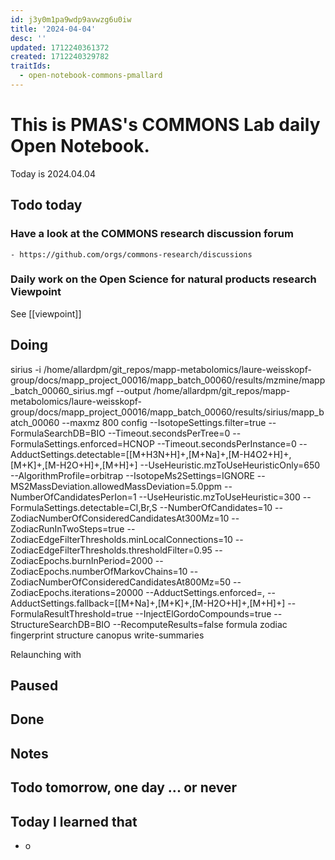 ```yaml
---
id: j3y0m1pa9wdp9avwzg6u0iw
title: '2024-04-04'
desc: ''
updated: 1712240361372
created: 1712240329782
traitIds:
  - open-notebook-commons-pmallard
---
```


# This is PMAS's COMMONS Lab daily Open Notebook.

Today is 2024.04.04

## Todo today

### Have a look at the COMMONS research discussion forum
    - https://github.com/orgs/commons-research/discussions

### Daily work on the Open Science for natural products research Viewpoint

See [[viewpoint]]


###
###

## Doing

sirius -i /home/allardpm/git_repos/mapp-metabolomics/laure-weisskopf-group/docs/mapp_project_00016/mapp_batch_00060/results/mzmine/mapp_batch_00060_sirius.mgf --output /home/allardpm/git_repos/mapp-metabolomics/laure-weisskopf-group/docs/mapp_project_00016/mapp_batch_00060/results/sirius/mapp_batch_00060 --maxmz 800  config --IsotopeSettings.filter=true --FormulaSearchDB=BIO --Timeout.secondsPerTree=0 --FormulaSettings.enforced=HCNOP --Timeout.secondsPerInstance=0 --AdductSettings.detectable=[[M+H3N+H]+,[M+Na]+,[M-H4O2+H]+,[M+K]+,[M-H2O+H]+,[M+H]+] --UseHeuristic.mzToUseHeuristicOnly=650 --AlgorithmProfile=orbitrap --IsotopeMs2Settings=IGNORE --MS2MassDeviation.allowedMassDeviation=5.0ppm --NumberOfCandidatesPerIon=1 --UseHeuristic.mzToUseHeuristic=300 --FormulaSettings.detectable=Cl,Br,S --NumberOfCandidates=10 --ZodiacNumberOfConsideredCandidatesAt300Mz=10 --ZodiacRunInTwoSteps=true --ZodiacEdgeFilterThresholds.minLocalConnections=10 --ZodiacEdgeFilterThresholds.thresholdFilter=0.95 --ZodiacEpochs.burnInPeriod=2000 --ZodiacEpochs.numberOfMarkovChains=10 --ZodiacNumberOfConsideredCandidatesAt800Mz=50 --ZodiacEpochs.iterations=20000 --AdductSettings.enforced=, --AdductSettings.fallback=[[M+Na]+,[M+K]+,[M-H2O+H]+,[M+H]+] --FormulaResultThreshold=true --InjectElGordoCompounds=true --StructureSearchDB=BIO --RecomputeResults=false formula zodiac fingerprint structure canopus write-summaries

Relaunching with



## Paused

## Done

## Notes

## Todo tomorrow, one day ... or never 


###
###


## Today I learned that

- o